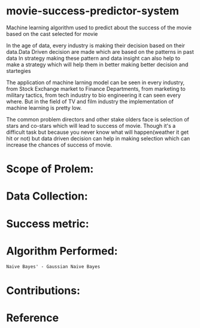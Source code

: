 # movie-success-predictor-system
Machine learning algorithm used to predict about the success of the movie based on the cast selected for movie

In the age of data, every industry is making their decision based on their 
data.Data Driven decision are made which are based on the patterns in past data 
In strategy making these pattern and data insight can also help to make a strategy which will help them in better making better decision and startegies

The application of machine larning model can be seen in every industry, from Stock Exchange market to Finance Departments,
from marketing to military tactics, from tech industry to bio engineering it can seen every where.
But in the field of TV and film industry the implementation of machine learning is pretty low.

The common problem directors and other stake olders face is selection of stars and co-stars 
which will lead to success of movie. Though it's a difficult task but because you never know what will happen(weather it get hit or not)
but data driven decision can help in making selection which can increase the chances of success of movie.


# Scope of Prolem:


# Data Collection:

# Success metric:

# Algorithm Performed:
    Naive Bayes' - Gaussian Naive Bayes

# Contributions:

# Reference 
